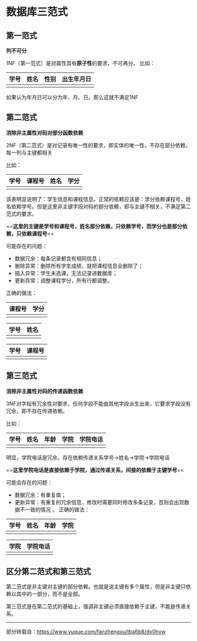 # 数据库三范式
## 第一范式
**列不可分**

1NF（第一范式）是对属性具有**原子性**的要求，不可再分。
比如：

| 学号 | 姓名 | 性别 | 出生年月日 |
| ---- | ---- | ---- | ---------- |
|      |      |      |            |
如果认为年月日可以分为年、月、日。那么这就不满足1NF

## 第二范式
**消除非主属性对码对部分函数依赖**

2NF（第二范式）是对记录有唯一性的要求，即实体的唯一性，不存在部分依赖，每一列与主键都相关

比如：

| 学号 | 课程号 | 姓名 | 学分 |
| ---- | ------ | ---- | ---- |
|      |        |      |      |
该表明显说明了：学生信息和课程信息。正常的依赖应该是：学分依赖课程号，姓名依赖学号。但是这里非主键字段对码的部分依赖，即与主键不相关，不满足第二范式的要求。

==**这里的主键是学号和课程号，姓名部分依赖，只依赖学号，而学分也是部分依赖，只依赖课程号**==

可能存在的问题：
- 数据冗余：每条记录都含有相同信息；
- 删除异常：删除所有学生成绩，就把课程信息全删除了；
- 插入异常：学生未选课，无法记录进数据库；
- 更新异常：调整课程学分，所有行都调整。

正确的做法：

| 课程号 | 学分 |
| ------ | ---- |
|        |      |



| 学号 | 姓名 |
| ---- | ---- |
|      |      |

| 学号 | 课程号 |
| ---- | ------ |
|      |        |



## 第三范式
**消除非主属性对码的传递函数依赖**

3NF对字段有冗余性对要求，任何字段不能由其他字段派生出来，它要求字段没有冗余，即不存在传递依赖。

比如：

| 学号 | 姓名 | 年龄 | 学院 | 学院电话 |
| ---- | ---- | ---- | ---- | -------- |
|      |      |      |      |          |



明显，学院电话是冗余，存在依赖传递关系学号->姓名->学院->学院电话

==**这里学院电话是直接依赖于学院，通过传递关系，间接的依赖于主键学号**==

可能会存在的问题：
- 数据冗余：有重复值；
- 更新异常：有重复的冗余信息，修改时需要同时修改多条记录，否则会出现数据不一致的情况 。
正确的做法：

| 学号 | 姓名 | 年龄 | 学院 |
| ---- | ---- | ---- | ---- |
|      |      |      |      |

| 学院 | 学院电话 |
| ---- | -------- |
|      |          |



## 区分第二范式和第三范式
第二范式是非主键对主键的部分依赖。也就是说主键有多个属性，但是非主键只依赖以其中的一部分，而不是全部。

第三范式是在第二范式的基础上，强调非主键必须直接依赖于主键，不能是传递关系。

---

部分转载自：https://www.yuque.com/fanzhengxu/tba6b8/dx0hvw